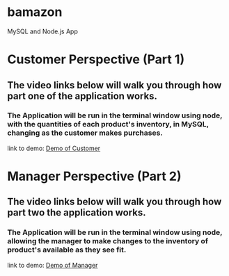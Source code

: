 # bamazon
MySQL and Node.js App
# Customer Perspective (Part 1)
## The video links below will walk you through how part one of the application works. 
### The Application will be run in the terminal window using node, with the quantities of each product's inventory, in MySQL, changing as the customer makes purchases.

link to demo: [Demo of Customer](https://drive.google.com/open?id=1n0-4BtiwGwWcnr-WOP8Y1BQXD0yqBsmx "Demo of Customer")


# Manager Perspective (Part 2)
## The video links below will walk you through how part two the application works. 
### The Application will be run in the terminal window using node, allowing the manager to make changes to the inventory of product's available as they see fit. 

link to demo: [Demo of Manager](https://drive.google.com/open?id=1Uh0PB2envWguOtfGg9ZhjiuMjOoL6kR2 "Demo of Manager")



